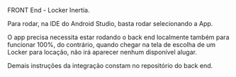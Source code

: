 FRONT End - Locker Inertia.

Para rodar, na IDE do Android Studio, basta rodar selecionando a App.

O app precisa necessita estar rodando o back end localmente também para funcionar 100%, do contrário, quando chegar na tela de escolha de um Locker para locação, não irá aparecer nenhum disponível alugar.

Demais instruções da integração constam no repositório do back end.
